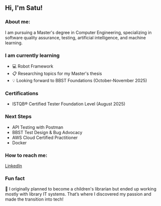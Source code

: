 ## Hi, I'm Satu!

### About me:
<p>I am pursuing a Master's degree in Computer Engineering, specializing in software quality assurance, testing, artificial intelligence, and machine learning.</p>

### I am currently learning
<ul>
  <li>💻 Robot Framework</li>
  <li>📋 Researching topics for my Master's thesis</li>
  <li>💡 Looking forward to BBST Foundations (October-November 2025)</li>
</ul>

### Certifications
<ul>
  <li>ISTQB® Certified Tester Foundation Level (August 2025)</li>
</ul>

### Next Steps
<ul>
  <li>API Testing with Postman</li>
  <li>BBST Test Design & Bug Advocacy</li>
  <li>AWS Cloud Certified Practitioner</li>
  <li>Docker</li>
</ul>

### How to reach me:
<p><a href="https://www.linkedin.com/in/satu-laukkanen/ target="_blank">LinkedIn</a></p>

### Fun fact
<p>📓 I originally planned to become a children's librarian but ended up working mostly with library IT systems. That’s where I discovered my passion and made the transition into tech!</p>

<!--
**satumainen/satumainen** is a ✨ _special_ ✨ repository because its `README.md` (this file) appears on your GitHub profile.

Here are some ideas to get you started:

- 🔭 I’m currently working on ...
- 🌱 I’m currently learning ...
- 👯 I’m looking to collaborate on ...
- 🤔 I’m looking for help with ...
- 💬 Ask me about ...
- 📫 How to reach me: ...
- 😄 Pronouns: ...
- ⚡ Fun fact: ...
-->
